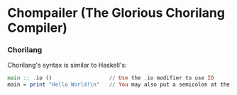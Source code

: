# Chompailer (The Glorious Chorilang Compiler)

### Chorilang

Chorilang's syntax is similar to Haskell's:


```haskell
main :: .io ()                  // Use the .io modifier to use IO
main = print "Hello World!\n"   // You may also put a semicolon at the end of expressions

```
